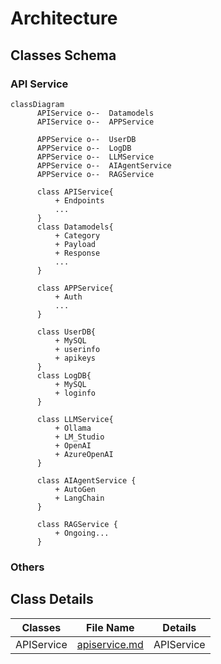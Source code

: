 # Architecture

## Classes Schema

### API Service

```mermaid
classDiagram
      APIService o--  Datamodels
      APIService o--  APPService

      APPService o--  UserDB
      APPService o--  LogDB
      APPService o--  LLMService
      APPService o--  AIAgentService
      APPService o--  RAGService
      
      class APIService{
          + Endpoints
          ...
      }
      class Datamodels{
          + Category
          + Payload
          + Response
          ...
      }
      
      class APPService{
          + Auth
          ...
      }

      class UserDB{
          + MySQL
          + userinfo
          + apikeys
      }
      class LogDB{
          + MySQL
          + loginfo
      }

      class LLMService{
          + Ollama
          + LM_Studio
          + OpenAI
          + AzureOpenAI
      }

      class AIAgentService {
          + AutoGen
          + LangChain
      }

      class RAGService {
          + Ongoing...
      }

```

### Others

## Class Details

| Classes        | File Name          | Details |
| ------------- |:-------------:| :--------:|
| APIService | [apiservice.md](./classes/apiservice.md)  | APIService|

